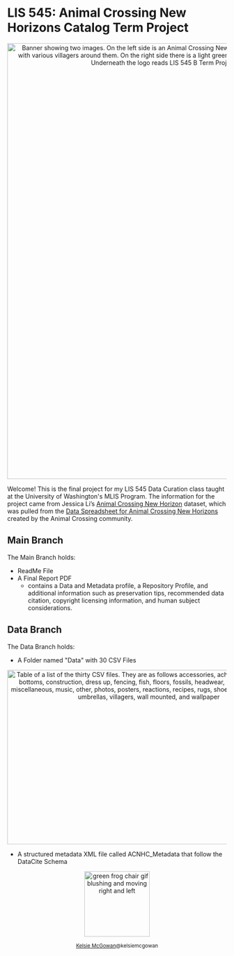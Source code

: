 # LIS 545: Animal Crossing New Horizons Catalog Term Project
<p align="center">
    <img width="1000" src="https://github.com/agw25/Animal-Crossing-New-Horizons-Catalog-Repository/assets/161785109/db249772-b8fe-4626-a72d-a4cb59527839" alt="Banner showing two images. On the left side is an Animal Crossing New Horizons promotional banner that shows two player characters crafting with various villagers around them. On the right side there is a light green background with the Welcome to Animal Crossing New Horizons logo. Underneath the logo reads LIS 545 B Term Project Animal Crossing New Horizons Repository">
</p>

Welcome! This is the final project for my LIS 545 Data Curation class taught at the University of Washington's MLIS Program. The information for the project came from Jessica Li’s [Animal Crossing New Horizon](https://www.kaggle.com/datasets/jessicali9530/animal-crossing-new-horizons-nookplaza-dataset) dataset, which was pulled from the [Data Spreadsheet for Animal Crossing New Horizons](https://docs.google.com/spreadsheets/u/1/d/13d_LAJPlxMa_DubPTuirkIV4DERBMXbrWQsmSh8ReK4/edit?usp=sharing&usp=embed_facebook) created by the Animal Crossing community. 

## Main Branch
The Main Branch holds: 
* ReadMe File
* A Final Report PDF
  * contains a Data and Metadata profile, a Repository Profile, and additional information such as preservation tips, recommended data citation, copyright licensing information, and human subject considerations.
## Data Branch
The Data Branch holds: 
* A Folder named "Data" with 30 CSV Files
  
<p align= "center">
  <img width="650" height="400" src="https://github.com/agw25/Animal-Crossing-New-Horizons-Catalog-Repository/assets/161785109/1cfd1718-b4c0-4032-8ae8-b7b216180a26" alt="Table of a list of the thirty CSV files. They are as follows accessories, achievements, art, bags, bottoms, construction, dress up, fencing, fish, floors, fossils, headwear, headwear,insects, miscellaneous, music, other, photos, posters, reactions, recipes, rugs, shoes, socks, tools, tops, umbrellas, villagers, wall mounted, and wallpaper">
</p>

* A structured metadata XML file called ACNHC_Metadata that follow the DataCite Schema


<p align= "center">
  <img width="150" height="150" src="https://github.com/agw25/Animal-Crossing-New-Horizons-Catalog-Repository/assets/161785109/d2256144-087a-437e-978d-aed9f7130d01" alt="green frog chair gif blushing and moving right and left">
</p>


<sub align="center"> 
  
  [Kelsie McGowan](https://kelsiem.wixsite.com/portfolio)@kelsiemcgowan </sub>
